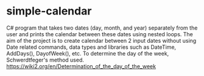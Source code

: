 # simple-calendar
C# program that takes two dates (day, month, and year) separately from the user and prints the calendar between these dates using nested loops.
The aim of the project is to create calendar between 2 input dates without using Date related commands, data types and libraries such as DateTime, AddDays(), DayofWeek(), etc.
To determine the day of the week, Schwerdtfeger's method used.
https://wiki2.org/en/Determination_of_the_day_of_the_week

